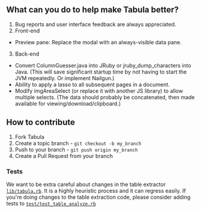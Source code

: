 ## What can you do to help make Tabula better?


1. Bug reports and user interface feedback are always appreciated.
2. Front-end
  * Preview pane: Replace the modal with an always-visible data pane.
3. Back-end
  * Convert ColumnGuesser.java into JRuby or jruby_dump_characters into Java. (This will save significant startup time by not having to start the JVM repeatedly. Or implement Nailgun.)
  * Ability to apply a lasso to all subsequent pages in a document.
  * Modify imgAreaSelect (or replace it with another JS library) to allow multiple selects. (The data should probably be concatenated, then made available for viewing/download/clipboard.)

## How to contribute


1. Fork Tabula
2. Create a topic branch - `git checkout -b my_branch`
3. Push to your branch - `git push origin my_branch`
4. Create a Pull Request from your branch

### Tests

We want to be extra careful about changes in the table extractor [`lib/tabula.rb`](lib/tabula.rb). It is a highly heuristic process and it can regress easily.
If you're doing changes to the table extraction code, please consider adding tests to [`test/test_table_analyze.rb`](test/test_table_analyzer.rb)

